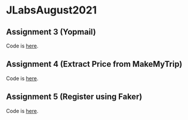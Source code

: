 # JLabsAugust2021

## Assignment 3 (Yopmail)

Code is 
[here](https://github.com/rozanafirdausi/JLabsAugust2021/blob/7ce254325f3fa6e046c0a0a10656730df978d2b6/src/test/java/qaautomation/august2021/SwitchTest.java#L48).

## Assignment 4 (Extract Price from MakeMyTrip)

Code is 
[here](https://github.com/rozanafirdausi/JLabsAugust2021/blob/7ce254325f3fa6e046c0a0a10656730df978d2b6/src/test/java/qaautomation/august2021/SwitchTest.java#L82).

## Assignment 5 (Register using Faker)

Code is 
[here](https://github.com/rozanafirdausi/JLabsAugust2021/blob/7ce254325f3fa6e046c0a0a10656730df978d2b6/src/test/java/qaautomation/august2021/APITest.java#L53).

